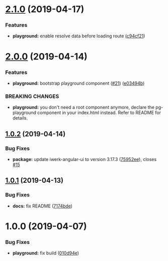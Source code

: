 # [2.1.0](https://github.com/kevinmerckx/ng-playground/compare/v2.0.0...v2.1.0) (2019-04-17)


### Features

* **playground:** enable resolve data before loading route ([c94cf21](https://github.com/kevinmerckx/ng-playground/commit/c94cf21))

# [2.0.0](https://github.com/kevinmerckx/ng-playground/compare/v1.0.2...v2.0.0) (2019-04-14)


### Features

* **playground:** bootstrap playground component ([#21](https://github.com/kevinmerckx/ng-playground/issues/21)) ([e03494b](https://github.com/kevinmerckx/ng-playground/commit/e03494b))


### BREAKING CHANGES

* **playground:** you don't need a root component anymore, declare the pg-playground component in your index.html instead. Refer to README for details.

## [1.0.2](https://github.com/kevinmerckx/ng-playground/compare/v1.0.1...v1.0.2) (2019-04-14)


### Bug Fixes

* **package:** update iwerk-angular-ui to version 3.17.3 ([75952ee](https://github.com/kevinmerckx/ng-playground/commit/75952ee)), closes [#15](https://github.com/kevinmerckx/ng-playground/issues/15)

## [1.0.1](https://github.com/kevinmerckx/ng-playground/compare/v1.0.0...v1.0.1) (2019-04-13)


### Bug Fixes

* **docs:** fix README ([7174bde](https://github.com/kevinmerckx/ng-playground/commit/7174bde))

# 1.0.0 (2019-04-07)


### Bug Fixes

* **playground:** fix build ([010d94e](https://github.com/kevinmerckx/ng-playground/commit/010d94e))
